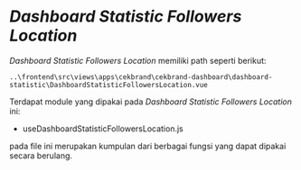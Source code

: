 # _Dashboard Statistic Followers Location_

_Dashboard Statistic Followers Location_ memiliki path seperti berikut:

```
..\frontend\src\views\apps\cekbrand\cekbrand-dashboard\dashboard-statistic\DashboardStatisticFollowersLocation.vue
```

Terdapat module yang dipakai pada _Dashboard Statistic Followers Location_ ini:

- useDashboardStatisticFollowersLocation.js

pada file ini merupakan kumpulan dari berbagai fungsi yang dapat dipakai secara berulang.
